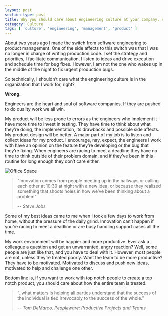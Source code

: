 ```yaml
---
layout: post
section-type: post
title: Why you should care about engineering culture at your company, even if you’re not a developer
category: Culture
tags: [ 'culture', 'engineering', 'management', 'product' ]
---
```


About two years ago I made the switch from software engineering to product management. One of the side affects to this switch was that I was no longer in charge of writing production code. I set the strategy and priorities, I facilitate communication, I listen to ideas and drive execution and schedule time for bug fixes. However, I am not the one who wakes up in the middle of the night to fix urgent production bugs. 

So technically, I shouldn’t care what the engineering culture is in the organization that I work for, right?

**Wrong.**

Engineers are the heart and soul of software companies. If they are pushed to do quality work we all win.

My product will be less prone to errors as the engineers who implement it have more time to invest in testing. They have time to think about what they’re doing, the implementation, its drawbacks and possible side affects.
My product design will be better. A major part of my job is to listen and collect ideas for my product. I encourage, nay, expect, the engineers I work with have an opinion on the feature they’re developing or the bug that they’re fixing. When engineers are racing to meet a deadline they have no time to think outside of their problem domain, and if they’ve been in this routine for long enough they don’t care either.

![Office Space](https://karenmeep.github.io/img/officeSpace.jpg)

> "Innovation comes from people meeting up in the hallways or calling each other at 10:30 at night with a new idea, or because they realized something that shoots holes in how we’ve been thinking about a problem"
>
> -- <cite>Steve Jobs</cite>

 Some of my best ideas came to me when I took a few days to work from home, without the pressure of the daily grind. Innovation can’t happen if you’re racing to meet a deadline or are busy handling support cases all the time.

My work environment will be happier and more productive.
Ever ask a colleague a question and get an unwarranted, angry reaction? Well, some people are just like that, and you have to deal with it. However, most people are not, unless they’re treated poorly. Want the team to be more productive? They have to be motivated. Motivated to discuss and push new ideas, motivated to help and challenge one other.

Bottom line is, if you want to work with top notch people to create a top notch product, you should care about how the entire team is treated.

> “..what matters is helping all parties understand that the success of the individual is tied irrevocably to the success of the whole.”
>
> -- <cite>Tom DeMarco, Peopleware: Productive Projects and Teams</cite>






